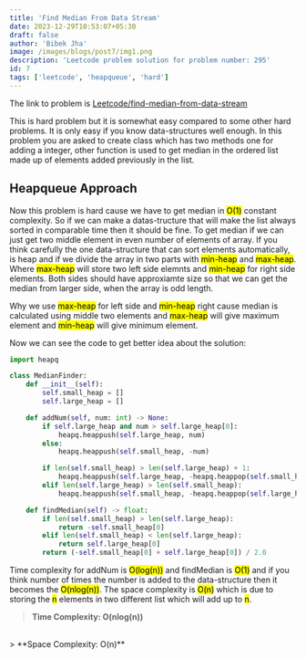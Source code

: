 ```yaml
---
title: 'Find Median From Data Stream'
date: 2023-12-29T10:53:07+05:30
draft: false
author: 'Bibek Jha'
image: /images/blogs/post7/img1.png
description: 'Leetcode problem solution for problem number: 295'
id: 7
tags: ['leetcode', 'heapqueue', 'hard']
---
```

The link to problem is [Leetcode/find-median-from-data-stream](https://leetcode.com/problems/find-median-from-data-stream/description/) 

This is hard problem but it is somewhat easy compared to some other hard problems. It is only easy if you know data-structures well enough. In this problem you are asked to create class which has two methods one for adding a integer, other function is used to get median in the ordered list made up of elements added previously in the list.

## Heapqueue Approach
Now this problem is hard cause we have to get median in <mark>O(1)</mark> constant complexity. So if we can make a datas-tructure that will make the list always sorted in comparable time then it should be fine. To get median if we can just get two middle element in even number of elements of array. If you think carefully the one data-structure that can sort elements automatically, is heap and if we divide the array in two parts with <mark>min-heap</mark> and <mark>max-heap</mark>. Where <mark>max-heap</mark> will store two left side elemnts and <mark>min-heap</mark> for right side elements. Both sides should have approxiamte size so that we can get the median from larger side, when the array is odd length.

Why we use <mark>max-heap</mark> for left side and <mark>min-heap</mark> right cause median is calculated using middle two elements and <mark>max-heap</mark> will give maximum element and <mark>min-heap</mark> will give minimum element. 

Now we can see the code to get better idea about the solution:


```python
import heapq

class MedianFinder:
    def __init__(self):
        self.small_heap = []
        self.large_heap = []

    def addNum(self, num: int) -> None:
        if self.large_heap and num > self.large_heap[0]:
            heapq.heappush(self.large_heap, num)
        else:
            heapq.heappush(self.small_heap, -num)

        if len(self.small_heap) > len(self.large_heap) + 1:
            heapq.heappush(self.large_heap, -heapq.heappop(self.small_heap))
        elif len(self.large_heap) > len(self.small_heap):
            heapq.heappush(self.small_heap, -heapq.heappop(self.large_heap))

    def findMedian(self) -> float:
        if len(self.small_heap) > len(self.large_heap):
            return -self.small_heap[0]
        elif len(self.small_heap) < len(self.large_heap):
            return self.large_heap[0]
        return (-self.small_heap[0] + self.large_heap[0]) / 2.0


```
Time complexity for addNum is <mark>O(log(n))</mark> and findMedian is <mark>O(1)</mark> and if you think number of times the number is added to the data-structure then it becomes the <mark>O(nlog(n))</mark>. The space complexity is <mark>O(n)</mark> which is due to storing the <mark>n</mark> elements in two different list which will add up to <mark>n</mark>. 

> **Time Complexity: O(nlog(n))** 
<br />
> **Space Complexity: O(n)** 


